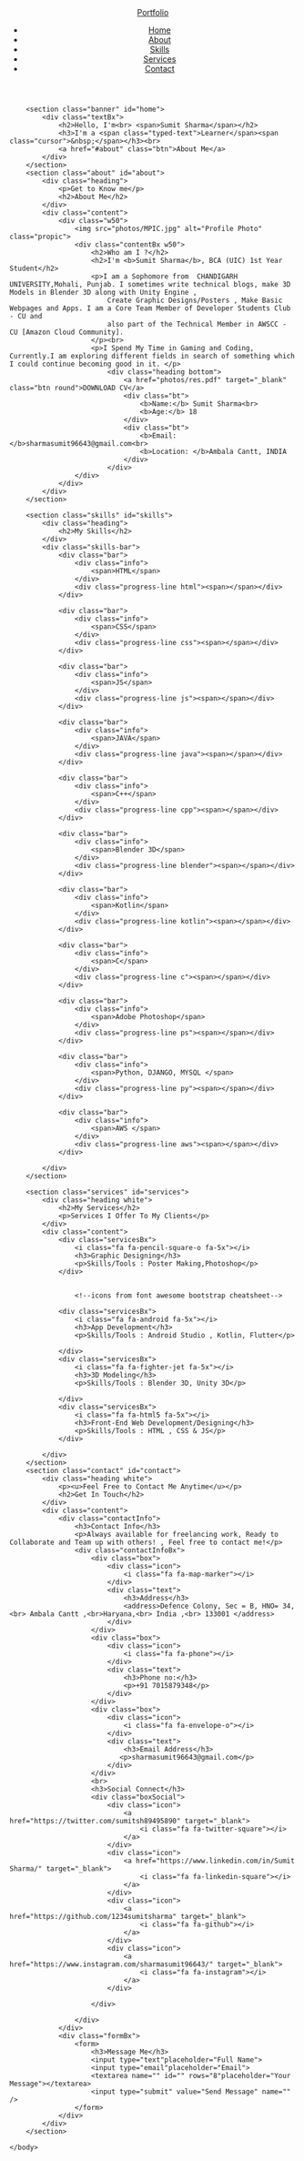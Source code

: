 <!DOCTYPE html>
<html lang="en">
    <head>
        <meta charset="UTF-8">
        <meta name="viewport" content="width=device-width, initial-scale=1.0">
        <title>Responsive portfolio</title>
        <link rel="stylesheet" href="style.css">
        <script src="ext.js" language="javascript"></script>
        <script src="typeeffect.js" language="javascript"></script>
        <link rel="stylesheet" href="https://stackpath.bootstrapcdn.com/font-awesome/4.7.0/css/font-awesome.min.css" integrity="sha384-wvfXpqpZZVQGK6TAh5PVlGOfQNHSoD2xbE+QkPxCAFlNEevoEH3Sl0sibVcOQVnN" crossorigin="anonymous">
        <!--Used Font Awesome cdn website for this link-->
    </head>
    <body>
        <header>
         <a href="#" class="logo">Portfolio</a>
         <ul class="menu">
             <li><a href="#home">Home</a></li>
             <li><a href="#about">About</a></li>
             <li><a href="#skills">Skills</a></li>
             <li><a href="#services">Services</a></li>
             <li><a href="#contact">Contact</a></li>
         </ul>
        </header>


        <section class="banner" id="home">
            <div class="textBx">
                <h2>Hello, I'm<br> <span>Sumit Sharma</span></h2>
                <h3>I'm a <span class="typed-text">Learner</span><span class="cursor">&nbsp;</span></h3><br>
                <a href="#about" class="btn">About Me</a>
            </div>
        </section>
        <section class="about" id="about">
            <div class="heading">
                <p>Get to Know me</p>
                <h2>About Me</h2>
            </div>
            <div class="content">
                <div class="w50">
                    <img src="photos/MPIC.jpg" alt="Profile Photo" class="propic">
                    <div class="contentBx w50">
                        <h2>Who am I ?</h2>
                        <h2>I'm <b>Sumit Sharma</b>, BCA (UIC) 1st Year Student</h2>
                        <p>I am a Sophomore from  CHANDIGARH UNIVERSITY,Mohali, Punjab. I sometimes write technical blogs, make 3D Models in Blender 3D along with Unity Engine ,
                            Create Graphic Designs/Posters , Make Basic Webpages and Apps. I am a Core Team Member of Developer Students Club - CU and 
                            also part of the Technical Member in AWSCC - CU [Amazon Cloud Community].
                        </p><br>
                        <p>I Spend My Time in Gaming and Coding,  Currently.I am exploring different fields in search of something which I could continue becoming good in it. </p>
                            <div class="heading bottom">
                                <a href="photos/res.pdf" target="_blank" class="btn round">DOWNLOAD CV</a>
                                <div class="bt">
                                    <b>Name:</b> Sumit Sharma<br>
                                    <b>Age:</b> 18
                                </div>
                                <div class="bt">
                                    <b>Email: </b>sharmasumit96643@gmail.com<br>
                                    <b>Location: </b>Ambala Cantt, INDIA
                                </div>
                            </div>
                    </div>
                </div>
            </div>
        </section>

        <section class="skills" id="skills">
            <div class="heading">
                <h2>My Skills</h2>
            </div>
            <div class="skills-bar">
                <div class="bar">
                    <div class="info">
                        <span>HTML</span>
                    </div>
                    <div class="progress-line html"><span></span></div>
                </div>
                
                <div class="bar">
                    <div class="info">
                        <span>CSS</span>
                    </div>
                    <div class="progress-line css"><span></span></div>
                </div>

                <div class="bar">
                    <div class="info">
                        <span>JS</span>
                    </div>
                    <div class="progress-line js"><span></span></div>
                </div>

                <div class="bar">
                    <div class="info">
                        <span>JAVA</span>
                    </div>
                    <div class="progress-line java"><span></span></div>
                </div>

                <div class="bar">
                    <div class="info">
                        <span>C++</span>
                    </div>
                    <div class="progress-line cpp"><span></span></div>
                </div>

                <div class="bar">
                    <div class="info">
                        <span>Blender 3D</span>
                    </div>
                    <div class="progress-line blender"><span></span></div>
                </div>

                <div class="bar">
                    <div class="info">
                        <span>Kotlin</span>
                    </div>
                    <div class="progress-line kotlin"><span></span></div>
                </div>

                <div class="bar">
                    <div class="info">
                        <span>C</span>
                    </div>
                    <div class="progress-line c"><span></span></div>
                </div>

                <div class="bar">
                    <div class="info">
                        <span>Adobe Photoshop</span>
                    </div>
                    <div class="progress-line ps"><span></span></div>
                </div>

                <div class="bar">
                    <div class="info">
                        <span>Python, DJANGO, MYSQL </span>
                    </div>
                    <div class="progress-line py"><span></span></div>
                </div>

                <div class="bar">
                    <div class="info">
                        <span>AWS </span>
                    </div>
                    <div class="progress-line aws"><span></span></div>
                </div>

            </div>
        </section>
            
        <section class="services" id="services">
            <div class="heading white">
                <h2>My Services</h2>
                <p>Services I Offer To My Clients</p>
            </div>
            <div class="content">
                <div class="servicesBx">
                    <i class="fa fa-pencil-square-o fa-5x"></i>
                    <h3>Graphic Designing</h3>
                    <p>Skills/Tools : Poster Making,Photoshop</p>
                </div>
               
                    
                    <!--icons from font awesome bootstrap cheatsheet-->
                
                <div class="servicesBx">
                    <i class="fa fa-android fa-5x"></i>
                    <h3>App Development</h3>
                    <p>Skills/Tools : Android Studio , Kotlin, Flutter</p>
                    
                </div>
                <div class="servicesBx">
                    <i class="fa fa-fighter-jet fa-5x"></i>
                    <h3>3D Modeling</h3>
                    <p>Skills/Tools : Blender 3D, Unity 3D</p>
                    
                </div>
                <div class="servicesBx">
                    <i class="fa fa-html5 fa-5x"></i>
                    <h3>Front-End Web Development/Designing</h3>
                    <p>Skills/Tools : HTML , CSS & JS</p>
                </div>
                
            </div>
        </section>
        <section class="contact" id="contact">
            <div class="heading white">
                <p><u>Feel Free to Contact Me Anytime</u></p>
                <h2>Get In Touch</h2>
            </div>
            <div class="content">
                <div class="contactInfo">
                    <h3>Contact Info</h3>
                    <p>Always available for freelancing work, Ready to Collaborate and Team up with others! , Feel free to contact me!</p>
                    <div class="contactInfoBx">
                        <div class="box">
                            <div class="icon">
                                <i class="fa fa-map-marker"></i>
                            </div>
                            <div class="text">
                                <h3>Address</h3>
                                <address>Defence Colony, Sec = B, HNO= 34,<br> Ambala Cantt ,<br>Haryana,<br> India ,<br> 133001 </address>
                            </div>
                        </div>
                        <div class="box">
                            <div class="icon">
                                <i class="fa fa-phone"></i>
                            </div>
                            <div class="text">
                                <h3>Phone no:</h3>
                                <p>+91 7015879348</p>
                            </div>
                        </div>
                        <div class="box">
                            <div class="icon">
                                <i class="fa fa-envelope-o"></i>
                            </div>
                            <div class="text">
                                <h3>Email Address</h3>
                               <p>sharmasumit96643@gmail.com</p> 
                            </div>
                        </div>
                        <br>
                        <h3>Social Connect</h3>
                        <div class="boxSocial">
                            <div class="icon">
                                <a href="https://twitter.com/sumitsh89495890" target="_blank">
                                    <i class="fa fa-twitter-square"></i>
                                </a>
                            </div>
                            <div class="icon">
                                <a href="https://www.linkedin.com/in/Sumit Sharma/" target="_blank">
                                    <i class="fa fa-linkedin-square"></i>
                                </a>
                            </div>
                            <div class="icon">
                                <a href="https://github.com/1234sumitsharma" target="_blank">
                                    <i class="fa fa-github"></i>
                                </a>
                            </div>
                            <div class="icon">
                                <a href="https://www.instagram.com/sharmasumit96643/" target="_blank">
                                    <i class="fa fa-instagram"></i>
                                </a>
                            </div>
                             
                        </div>

                    </div>
                </div>
                <div class="formBx">
                    <form>
                        <h3>Message Me</h3>
                        <input type="text"placeholder="Full Name">
                        <input type="email"placeholder="Email">
                        <textarea name="" id="" rows="8"placeholder="Your Message"></textarea>
                        <input type="submit" value="Send Message" name="" />
                    </form>
                </div>
            </div>
        </section>
        
    </body>
</html>
